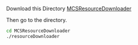 Download this Directory [MCSResourceDownloader](.)

Then go to the directory.
```bash
cd MCSResourceDownloader
./resourceDownloader
```
